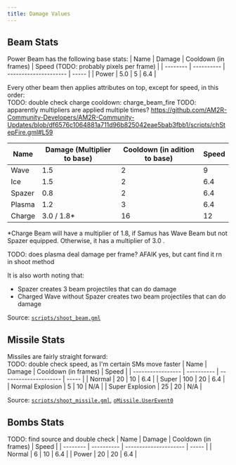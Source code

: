 ```yaml
---
title: Damage Values
---
```


## Beam Stats
Power Beam has the following base stats:
| Name     | Damage     | Cooldown (in frames)  | Speed (TODO: probably pixels per frame) |
| -------- | ---------- | --------------------- | ----- |
| Power	   | 5.0  	    | 5		 	            | 6.4	|

Every other beam then applies attributes on top, except for speed, in this order:  
TODO: double check charge cooldown: charge_beam_fire
TODO: apparently multipliers are applied multiple times? https://github.com/AM2R-Community-Developers/AM2R-Community-Updates/blob/df6576c1064881a711d96b825042eae5bab3fbb1/scripts/chStepFire.gml#L59

| Name     | Damage (Multiplier to base) | Cooldown (in adition to base)  | Speed |
| -------- | --------------------------- | ------------------------------ | ----- |
| Wave	   | 1.5                         | 2	 	                      | 9	  |
| Ice	   | 1.5                         | 2	 	                      | 6.4	  |
| Spazer   | 0.8                         | 2	 	                      | 6.4	  |
| Plasma   | 1.2                         | 3	 	                      | 6.4	  |
| Charge   | 3.0 / 1.8*                  | 16                             | 12    |

*Charge Beam will have a multiplier of 1.8, if Samus has Wave Beam but not Spazer equipped. Otherwise, it has a multiplier of 3.0 . 

TODO: does plasma deal damage per frame? AFAIK yes, but cant find it rn in shoot method

It is also worth noting that:
- Spazer creates 3 beam projectiles that can do damage
- Charged Wave without Spazer creates two beam projectiles that can do damage

Source: [`scripts/shoot_beam.gml`](https://github.com/AM2R-Community-Developers/AM2R-Community-Updates/blob/main/scripts/shoot_beam.gml)


## Missile Stats
Missiles are fairly straight forward:  
TODO: double check speed, as I'm certain SMs move faster 
| Name              | Damage     | Cooldown (in frames)  | Speed |
| ----------------- | ---------- | --------------------- | ----- |
| Normal            | 20 	     | 10		 	         | 6.4	 |
| Super	            | 100	     | 20		 	         | 6.4	 |
| Normal Explosion  | 5	  	     | 10		 	         | N/A	 |
| Super	Explosion   | 25         | 20		 	         | N/A	 |

Source: [`scripts/shoot_missile.gml`](https://github.com/AM2R-Community-Developers/AM2R-Community-Updates/blob/main/scripts/shoot_missile.gml), [`oMissile.UserEvent0`](https://github.com/AM2R-Community-Developers/AM2R-Community-Updates/blob/main/objects/oMissile.object.gmx)

## Bombs Stats
TODO: find source and double check
| Name     | Damage     | Cooldown (in frames)  | Speed |
| -------- | ---------- | --------------------- | ----- |
| Normal   | 6	  	    | 10	 	            | 6.4	|
| Power	   | 20	    	| 20	 	            | 6.4	|
